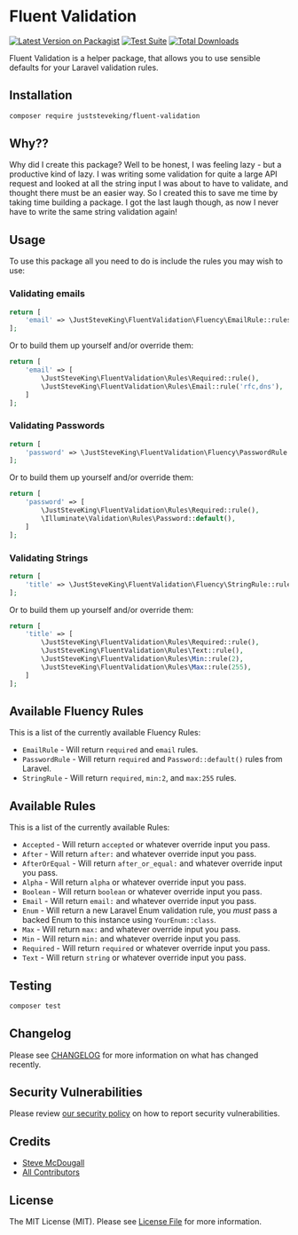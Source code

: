 # Fluent Validation

[![Latest Version on Packagist](https://img.shields.io/packagist/v/juststeveking/fluent-validation.svg?style=flat-square)](https://packagist.org/packages/juststeveking/fluent-validation)
[![Test Suite](https://github.com/juststeveking/fluent-validation/actions/workflows/tests.yml/badge.svg)](https://github.com/juststeveking/fluent-validation/actions/workflows/tests.yml)
[![Total Downloads](https://img.shields.io/packagist/dt/juststeveking/fluent-validation.svg?style=flat-square)](https://packagist.org/packages/juststeveking/fluent-validation)

Fluent Validation is a helper package, that allows you to use sensible defaults for your Laravel validation rules.

## Installation

```bash
composer require juststeveking/fluent-validation
```

## Why??

Why did I create this package? Well to be honest, I was feeling lazy - but a productive kind of lazy. I was writing some validation for quite a large API request and looked at all the string input I was about to have to validate, and thought there must be an easier way. So I created this to save me time by taking time building a package. I got the last laugh though, as now I never have to write the same string validation again!

## Usage

To use this package all you need to do is include the rules you may wish to use:

### Validating emails

```php
return [
    'email' => \JustSteveKing\FluentValidation\Fluency\EmailRule::rules()
];
```

Or to build them up yourself and/or override them:

```php
return [
    'email' => [
        \JustSteveKing\FluentValidation\Rules\Required::rule(),
        \JustSteveKing\FluentValidation\Rules\Email::rule('rfc,dns'),
    ]
];
```

### Validating Passwords

```php
return [
    'password' => \JustSteveKing\FluentValidation\Fluency\PasswordRule::rules()
];
```

Or to build them up yourself and/or override them:

```php
return [
    'password' => [
        \JustSteveKing\FluentValidation\Rules\Required::rule(),
        \Illuminate\Validation\Rules\Password::default(),
    ]
];
```

### Validating Strings

```php
return [
    'title' => \JustSteveKing\FluentValidation\Fluency\StringRule::rules()
];
```

Or to build them up yourself and/or override them:

```php
return [
    'title' => [
        \JustSteveKing\FluentValidation\Rules\Required::rule(),
        \JustSteveKing\FluentValidation\Rules\Text::rule(),
        \JustSteveKing\FluentValidation\Rules\Min::rule(2),
        \JustSteveKing\FluentValidation\Rules\Max::rule(255),
    ]
];
```

## Available Fluency Rules

This is a list of the currently available Fluency Rules:

- `EmailRule` - Will return `required` and `email` rules.
- `PasswordRule` - Will return `required` and `Password::default()` rules from Laravel.
- `StringRule` - Will return `required`, `min:2`, and `max:255` rules.

## Available Rules

This is a list of the currently available Rules:

- `Accepted` - Will return `accepted` or whatever override input you pass.
- `After` - Will return `after:` and whatever override input you pass.
- `AfterOrEqual` - Will return `after_or_equal:` and whatever override input you pass.
- `Alpha` - Will return `alpha` or whatever override input you pass.
- `Boolean` - Will return `boolean` or whatever override input you pass.
- `Email` - Will return `email:` and whatever override input you pass.
- `Enum` - Will return a new Laravel Enum validation rule, you _must_ pass a backed Enum to this instance using `YourEnum::class`.
- `Max` - Will return `max:` and whatever override input you pass.
- `Min` - Will return `min:` and whatever override input you pass.
- `Required` - Will return `required` or whatever override input you pass.
- `Text` - Will return `string` or whatever override input you pass.

## Testing

```bash
composer test
```

## Changelog

Please see [CHANGELOG](CHANGELOG.md) for more information on what has changed recently.

## Security Vulnerabilities

Please review [our security policy](../../security/policy) on how to report security vulnerabilities.

## Credits

- [Steve McDougall](https://github.com/juststeveking)
- [All Contributors](../../contributors)

## License

The MIT License (MIT). Please see [License File](LICENSE.md) for more information.
